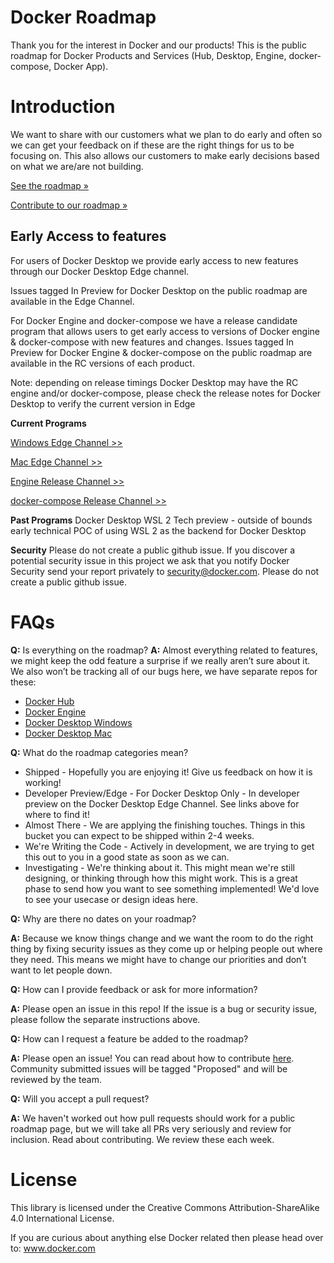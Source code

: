 # Docker Roadmap

Thank you for the interest in Docker and our products!
This is the public roadmap for Docker Products and Services (Hub, Desktop, Engine, docker-compose, Docker App).

# Introduction
We want to share with our customers what we plan to do early and often so we can get your feedback on if these are the right things for us to be focusing on. This also allows our customers to make early decisions based on what we are/are not building. 

[See the roadmap »](https://github.com/docker/docker-roadmap/projects)

[Contribute to our roadmap »](https://github.com/docker/roadmap/blob/master/CONTRIBUTING.MD)

## Early Access to features 

For users of Docker Desktop we provide early access to new features through our Docker Desktop Edge channel. 

Issues tagged In Preview for Docker Desktop on the public roadmap are available in the Edge Channel. 

For Docker Engine and docker-compose we have a release candidate program that allows users to get early access to versions of Docker engine & docker-compose with new features and changes. Issues tagged In Preview for Docker Engine & docker-compose on the public roadmap are available in the RC versions of each product.

Note: depending on release timings Docker Desktop may have the RC engine and/or docker-compose, please check the release notes for Docker Desktop to verify the current version in Edge 


**Current Programs**

[Windows Edge Channel >>](https://docs.docker.com/docker-for-windows/edge-release-notes/)

[Mac Edge Channel >>](https://docs.docker.com/docker-for-mac/edge-release-notes/)

[Engine Release Channel >>](https://github.com/moby/moby/releases)

[docker-compose Release Channel >>](https://github.com/docker/compose/releases)

**Past Programs**
Docker Desktop WSL 2 Tech preview - outside of bounds early technical POC of using WSL 2 as the backend for Docker Desktop

**Security**
Please do not create a public github issue. If you discover a potential security issue in this project we ask that you notify Docker Security send your report privately to security@docker.com. Please do not create a public github issue.


# FAQs

**Q:** Is everything on the roadmap?
**A:** Almost everything related to features, we might keep the odd feature a surprise if we really aren’t sure about it. We also won’t be tracking all of our bugs here, we have separate repos for these:

* [Docker Hub](https://github.com/docker/hub-feedback)
* [Docker Engine](https://github.com/docker/for-linux)
* [Docker Desktop Windows](https://github.com/docker/for-win/issues)
* [Docker Desktop Mac](https://github.com/docker/for-mac/issues) 

**Q:** What do the roadmap categories mean?
* Shipped - Hopefully you are enjoying it! Give us feedback on how it is working!
* Developer Preview/Edge - For Docker Desktop Only - In developer preview on the Docker Desktop Edge Channel. See links above for where to find it!
* Almost There - We are applying the finishing touches. Things in this bucket you can expect to be shipped within 2-4 weeks. 
* We're Writing the Code - Actively in development, we are trying to get this out to you in a good state as soon as we can.
* Investigating - We're thinking about it. This might mean we're still designing, or thinking through how this might work. This is a great phase to send how you want to see something implemented! We'd love to see your usecase or design ideas here.

**Q:** Why are there no dates on your roadmap?

**A:** Because we know things change and we want the room to do the right thing by fixing security issues as they come up or helping people out where they need. This means we might have to change our priorities and don’t want to let people down. 

**Q:** How can I provide feedback or ask for more information?

**A:** Please open an issue in this repo! If the issue is a bug or security issue, please follow the separate instructions above.

**Q:** How can I request a feature be added to the roadmap?

**A:** Please open an issue! You can read about how to contribute [here](https://github.com/docker/roadmap/blob/master/CONTRIBUTING.MD). Community submitted issues will be tagged "Proposed" and will be reviewed by the team.

**Q:** Will you accept a pull request?

**A:** We haven't worked out how pull requests should work for a public roadmap page, but we will take all PRs very seriously and review for inclusion. Read about contributing. We review these each week. 

# License
This library is licensed under the Creative Commons Attribution-ShareAlike 4.0 International License.

If you are curious about anything else Docker related then please head over to: www.docker.com 

